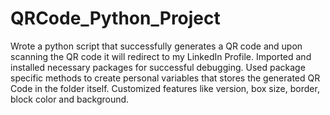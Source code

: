 # QRCode_Python_Project
Wrote a python script that successfully generates a QR code and upon scanning the QR code it will redirect to my LinkedIn Profile. Imported and installed necessary packages for successful debugging. Used package specific methods to create personal variables that stores the generated QR Code in the folder itself. Customized features like version, box size, border, block color and background.

